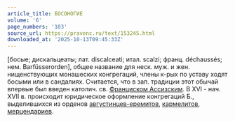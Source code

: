 ```yaml
---
article_title: БОСОНОГИЕ
volume: '6'
page_numbers: '103'
source_url: https://pravenc.ru/text/153245.html
downloaded_at: '2025-10-13T09:45:33Z'
---
```


[босые; дискальцеаты; лат. discalceati; итал. scalzi; франц. déchaussés; нем. Barfüsserorden], общее название для неск. муж. и жен. нищенствующих монашеских конгрегаций, члены к-рых по уставу ходят босыми или в сандалиях. Считается, что в зап. традиции этот обычай впервые был введен католич. св. [Франциском Ассизским](<https://pravenc.ru/text/Франциском Ассизским.html>). В XVI - нач. XVII в. происходит юридическое оформление конгрегаций Б., выделившихся из орденов [августинцев-еремитов](https://pravenc.ru/text/АВГУСТИНЦЫ-ЕРЕМИТЫ.html), [кармелитов](https://pravenc.ru/text/кармелитов.html), [мерцендариев](<https://pravenc.ru/text/Мерцендариев орден.html>).
